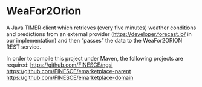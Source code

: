 # WeaFor2Orion
A Java TIMER client which retrieves (every five minutes) weather conditions and predictions from an external provider (https://developer.forecast.io/ in our implementation) and then “passes” the data to the WeaFor2ORION REST service.

In order to compile this project under Maven, the following projects are required:
https://github.com/FINESCE/ngsi
https://github.com/FINESCE/emarketplace-parent
https://github.com/FINESCE/emarketplace-domain
